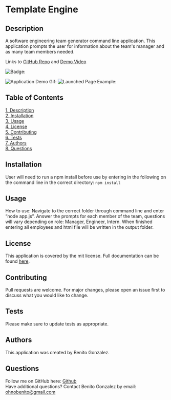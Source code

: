 # **Template Engine**

## Description 
A software engineering team generator command line application. This application prompts the user for information about the team's manager and as many team members needed.

Links to [GitHub Repo](https://www.github.com/ohnobenito/templateengine) and [Demo Video]()

![Badge:](https://img.shields.io/badge/License-mit-brightgreen)

![Application Demo Gif:]()
![Launched Page Example:]()

## Table of Contents
[1. Description](#Description)<br>
[2. Installation](#Installation)<br>
[3. Usage](#Usage)<br>
[4. License](License)<br>
[5. Contributing](#Contributing)<br>
[6. Tests](#Tests)<br>
[7. Authors](#Authors)<br>
[8. Questions](#Questions)<br>

  
## Installation 
User will need to run a npm install before use by entering in the following on the command line in the correct directory:
`npm install`

## Usage 
How to use: Navigate to the correct folder through command line and enter “node app.js”. Answer the prompts for each member of the team, questions will vary depending on role: Manager, Engineer, Intern. When finished entering all employees and html file will be written in the output folder.

## License
This application is covered by the mit license. Full documentation can be found [here](https://choosealicense.com/licenses/mit).

## Contributing
Pull requests are welcome. For major changes, please open an issue first to discuss what you would like to change.

## Tests
Please make sure to update tests as appropriate.

## Authors
This application was created by Benito Gonzalez.

## Questions
Follow me on GitHub here: [Github](https://www.github.com/Ohnobenito)<br>
Have additional questions? Contact Benito Gonzalez by email: ohnobenito@gmail.com
